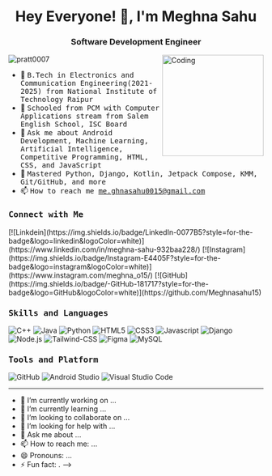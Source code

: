  <h1 align="center">Hey Everyone! 👋, I'm Meghna Sahu</h1>
<h3 align="center">Software Development Engineer</h3>
<img align="right" alt="Coding" width="200" src="https://media.tenor.com/CeDk6XdCgOUAAAAj/develop-web.gif">
<p align="left"> <img src="https://komarev.com/ghpvc/?username=pratt0007&label=Profile%20views&color=0e75b6&style=flat" alt="pratt0007" /> </p>

- 👷 <samp> B.Tech in Electronics and Communication Engineering(2021-2025) from National Institute of Technology Raipur
- 🔭 <samp>Schooled from PCM with Computer Applications stream from Salem English School, ISC Board 
- 💬 <samp>Ask me about Android Development, Machine Learning, Artificial Intelligence, Competitive Programming, HTML, CSS, and JavaScript</samp> 
- 🌱 <samp> Mastered Python, Django, Kotlin, Jetpack Compose, KMM, Git/GitHub, and more</samp>  
- 📫 <samp>How to reach me me.ghnasahu0015@gmail.com



<h3><b><samp>Connect with Me</samp></b></h3>
[![Linkdein](https://img.shields.io/badge/LinkedIn-0077B5?style=for-the-badge&logo=linkedin&logoColor=white)](https://www.linkedin.com/in/meghna-sahu-932baa228/)
[![Instagram](https://img.shields.io/badge/Instagram-E4405F?style=for-the-badge&logo=instagram&logoColor=white)](https://www.instagram.com/meghna_o15/)
[![GitHub](https://img.shields.io/badge/-GitHub-181717?style=for-the-badge&logo=GitHub&logoColor=white)](https://github.com/Meghnasahu15)
<h3><b><samp>Skills and Languages</samp></b></h3>


![C++](https://img.shields.io/badge/C++-00599C?style=for-the-badge&logo=c%2B%2B&logoColor=white)
![Java](https://img.shields.io/badge/Java-013243?style=for-the-badge&logo=Java&logoColor=white)
![Python](https://img.shields.io/badge/Python-3776AB?style=for-the-badge&logo=Python&logoColor=white)
![HTML5](https://img.shields.io/badge/HTML5-E34F26?style=for-the-badge&logo=HTML5&logoColor=white)
![CSS3](https://img.shields.io/badge/CSS3-1572B6?style=for-the-badge&logo=CSS3&logoColor=white)
![Javascript](https://img.shields.io/badge/JavaScript-F7DF1E?style=for-the-badge&logo=javascript&logoColor=black)
![Django](https://img.shields.io/badge/Django-8A2BE2)
![Node.js](https://img.shields.io/badge/Node.js-339933?style=for-the-badge&logo=Node.js&logoColor=white)
![Tailwind-CSS](https://img.shields.io/badge/Tailwind_CSS-06B6D4?style=for-the-badge&logo=Tailwind-CSS&logoColor=white)
![Figma](https://img.shields.io/badge/Figma-F24E1E?style=for-the-badge&logo=Figma&logoColor=white)
![MySQL](https://img.shields.io/badge/MySQL-4479A1?style=for-the-badge&logo=MySQL&logoColor=white)
<h3><b><samp>Tools and Platform</samp></b></h3>





![GitHub](https://img.shields.io/badge/GitHub-181717?style=for-the-badge&logo=github)
![Android Studio](https://img.shields.io/badge/Android_Studio-3DDC84?style=for-the-badge&logo=Android-Studio&logoColor=ffffff)
![Visual Studio Code](https://img.shields.io/badge/Visual_Studio_Code-007ACC?style=for-the-badge&logo=Visual-Studio-Code&logoColor=white)
<hr>  

- 🔭 I’m currently working on ...
- 🌱 I’m currently learning ...
- 👯 I’m looking to collaborate on ...
- 🤔 I’m looking for help with ...
- 💬 Ask me about ...
- 📫 How to reach me: ...
- 😄 Pronouns: ...
- ⚡ Fun fact: .
-->
